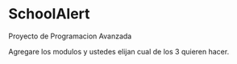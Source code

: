 SchoolAlert
===========

Proyecto de Programacion Avanzada


Agregare los modulos y ustedes elijan cual de los 3 quieren hacer.